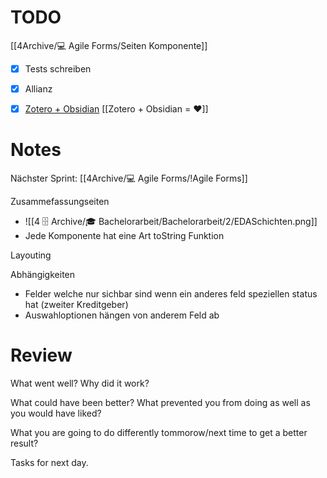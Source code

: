# TODO 
[[4Archive/💻 Agile Forms/Seiten Komponente]]
- [x] Tests schreiben 

- [x] Allianz

- [x] [Zotero + Obsidian](https://forum.obsidian.md/t/zotero-best-practices/164/19)
[[Zotero + Obsidian = ♥]]

# Notes
Nächster Sprint: [[4Archive/💻 Agile Forms/!Agile Forms]]

Zusammefassungseiten
- ![[4 🗄️ Archive/🎓 Bachelorarbeit/Bachelorarbeit/2/EDASchichten.png]]
- Jede Komponente hat eine Art toString Funktion

Layouting

Abhängigkeiten
- Felder welche nur sichbar sind wenn ein anderes feld speziellen status hat (zweiter Kreditgeber)
- Auswahloptionen hängen von anderem Feld ab 

# Review
What went well? Why did it work?


What could have been better? What prevented you from doing as well as you would have liked? 


What you are going to do differently tommorow/next time to get a better result? 


Tasks for next day. 

